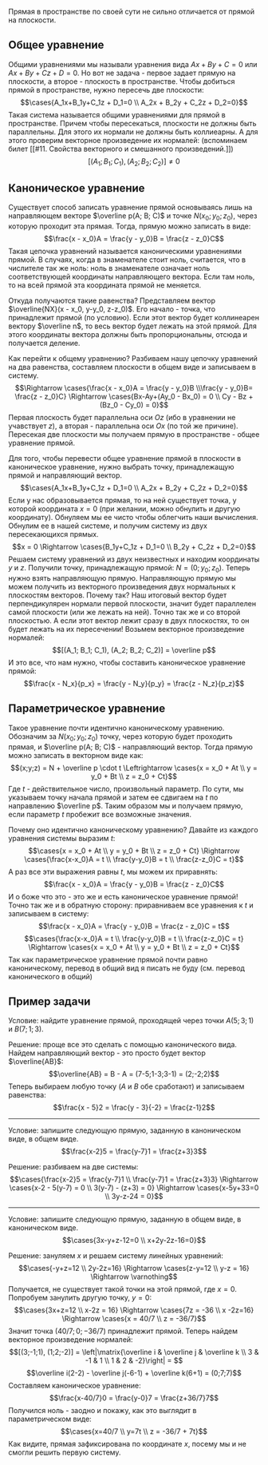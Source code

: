 Прямая в пространстве по своей сути не сильно отличается от прямой на плоскости.
## Общее уравнение
Общими уравнениями мы называли уравнения вида $Ax+By+C=0$ или $Ax+By+Cz+D=0$. Но вот не задача - первое задает прямую на плоскости, а второе - плоскость в пространстве. Чтобы добиться прямой в пространстве, нужно пересечь две плоскости:
$$\cases{A_1x+B_1y+C_1z + D_1=0 \\ A_2x + B_2y + C_2z + D_2=0}$$
Такая система называется общими уравнениями для прямой в пространстве.
Причем чтобы пересекаться, плоскости не должны быть параллельны. Для этого их нормали не должны быть коллиеарны. А для этого проверим векторное произведение их нормалей: (вспоминаем билет [[#11. Свойства векторного и смешанного произведений.]])
$$[(A_1; B_1; C_1), (A_2; B_2; C_2)] \neq 0$$

## Каноническое уравнение
Существует способ записать уравнение прямой основываясь лишь на направляющем векторе $\overline p(A; B; C)$ и точке $N(x_0; y_0; z_0)$, через которую проходит эта прямая. Тогда, прямую можно записать в виде:
$$\frac{x - x_0}A = \frac{y - y_0}B = \frac{z - z_0}C$$
Такая цепочка уравнений называется каноническими уравнениями прямой.
В случаях, когда в знаменателе стоит ноль, считается, что в числителе так же ноль: ноль в знаменателе означает ноль соответствующей координаты направляющего вектора. Если там ноль, то на всей прямой эта координата прямой не меняется.

Откуда получаются такие равенства? Представляем вектор $\overline{NX}(x - x_0, y-y_0, z-z_0)$. Его начало - точка, что принадлежит прямой (по условию). Если этот вектор будет коллинеарен вектору $\overline n$, то весь вектор будет лежать на этой прямой. Для этого координаты вектора должны быть пропорциональны, отсюда и получается деление.

Как перейти к общему уравнению? Разбиваем нашу цепочку уравнений на два равенства, составляем плоскости в общем виде и записываем в систему.
$$\Rightarrow \cases{\frac{x - x_0}A = \frac{y - y_0}B \\\frac{y - y_0}B= \frac{z - z_0}C} \Rightarrow \cases{Bx-Ay+(Ay_0 - Bx_0) = 0 \\ Cy - Bz + (Bz_0 - Cy_0) = 0}$$
Первая плоскость будет параллельна оси $Oz$ (ибо в уравнении не учавствует $z$), а вторая - параллельна оси $Ox$ (по той же причине). Пересекая две плоскости мы получаем прямую в пространстве - общее уравнение прямой.

Для того, чтобы перевести общее уравнение прямой в плоскости в каноническое уравнение, нужно выбрать точку, принадлежащую прямой и направляющий вектор.
$$\cases{A_1x+B_1y+C_1z + D_1=0 \\ A_2x + B_2y + C_2z + D_2=0}$$
Если у нас образовывается прямая, то на ней существует точка, у которой координата $x=0$ (при желании, можно обнулить и другую координату). Обнуляем мы ее чисто чтобы облегчить наши вычисления.
Обнулим ее в нашей системе, и получим систему из двух пересекающихся прямых.
$$x = 0 \Rightarrow \cases{B_1y+C_1z + D_1=0 \\ B_2y + C_2z + D_2=0}$$
Решаем систему уравнений из двух неизвестных и находим координаты $y$ и $z$.
Получили точку, принадлежащую прямой: $N = (0; y_0; z_0)$.
Теперь нужно взять направляющую прямую. Направляющую прямую мы можем получить из векторного произведения двух нормальных к плоскостям векторов. Почему так? Наш итоговый вектор будет перпендикулярен нормали первой плоскости, значит будет параллелен самой плоскости (или же лежать на ней). Точно так же и со второй плоскостью. А если этот вектор лежит сразу в двух плоскостях, то он будет лежать на их пересечении!
Возьмем векторное произведение нормалей:
$$[(A_1; B_1; C_1), (A_2; B_2; C_2)] = \overline p$$
И это все, что нам нужно, чтобы составить каноническое уравнение прямой:
$$\frac{x - N_x}{p_x} = \frac{y - N_y}{p_y} = \frac{z - N_z}{p_z}$$
## Параметрическое уравнение
Такое уравнение почти идентично каноническому уравнению.
Обозначим за $N(x_0; y_0; z_0)$ точку, через которую будет проходить прямая, и $\overline p(A; B; C)$ - направляющий вектор. Тогда прямую можно записать в векторном виде как:
$$(x;y;z) = N + \overline p \cdot t \Leftrightarrow \cases{x = x_0 + At \\ y = y_0 + Bt \\ z = z_0 + Ct}$$
Где $t$ - действительное число, произвольный параметр. По сути, мы указываем точку начала прямой и затем ее сдвигаем на $t$ по направлению $\overline p$. Таким образом мы и получаем прямую, если параметр $t$ пробежит все возможные значения.

Почему оно идентично каноническому уравнению? Давайте из каждого уравнения системы выразим $t$:
$$\cases{x = x_0 + At \\ y = y_0 + Bt \\ z = z_0 + Ct} \Rightarrow \cases{\frac{x-x_0}A = t \\ \frac{y-y_0}B = t \\ \frac{z-z_0}C = t}$$
А раз все эти выражения равны $t$, мы можем их приравнять:
$$\frac{x - x_0}A = \frac{y - y_0}B = \frac{z - z_0}C$$
И о боже что это - это же и есть каноническое уравнение прямой!
Точно так же и в обратную сторону: приравниваем все уравнения к $t$ и записываем в систему:
$$\frac{x - x_0}A = \frac{y - y_0}B = \frac{z - z_0}C = t$$
$$\cases{\frac{x-x_0}A = t \\ \frac{y-y_0}B = t \\ \frac{z-z_0}C = t} \Rightarrow \cases{x = x_0 + At \\ y = y_0 + Bt \\ z = z_0 + Ct}$$
Так как параметрическое уравнение прямой почти равно каноническому, перевод в общий вид я писать не буду (см. перевод канонического в общий)
## Пример задачи
Условие: найдите уравнение прямой, проходящей через точки $A(5;3;1)$ и $B(7;1;3)$.

Решение: проще все это сделать с помощью канонического вида. Найдем направляющий вектор - это просто будет вектор $\overline{AB}$:
$$\overline{AB} = B - A = (7-5;1-3;3-1) = (2;-2;2)$$
Теперь выбираем любую точку ($A$ и $B$ обе сработают) и записываем равенства:
$$\frac{x - 5}2 = \frac{y - 3}{-2} = \frac{z-1}2$$

---
Условие: запишите следующую прямую, заданную в каноническом виде, в общем виде.
$$\frac{x-2}5 = \frac{y-7}1 = \frac{z+3}3$$

Решение: разбиваем на две системы:
$$\cases{\frac{x-2}5 = \frac{y-7}1 \\ \frac{y-7}1 = \frac{z+3}3} \Rightarrow \cases{x-2 - 5(y-7) = 0 \\ 3(y-7) - (z+3) = 0} \Rightarrow \cases{x-5y+33=0 \\ 3y-z-24 = 0}$$

---
Условие: запишите следующую прямую, заданную в общем виде, в каноническом виде.
$$\cases{3x-y+z-12=0 \\ x+2y-2z-16=0}$$

Решение: зануляем $x$ и решаем систему линейных уравнений:
$$\cases{-y+z=12 \\ 2y-2z=16} \Rightarrow \cases{z-y=12 \\ y-z = 16} \Rightarrow \varnothing$$
Получается, не существует такой точки на этой прямой, где $x=0$. Попробуем занулить другую точку, $y=0$:
$$\cases{3x+z=12 \\ x-2z = 16} \Rightarrow \cases{7z = -36 \\ x -2z=16} \Rightarrow \cases{x = 40/7 \\ z = -36/7}$$
Значит точка $(40/7; 0; -36/7)$ принадлежит прямой.
Теперь найдем векторное произведение нормалей:
$$[(3;-1;1), (1;2;-2)] = \left|\matrix{\overline i & \overline j & \overline k \\ 3 & -1 & 1 \\ 1 & 2 & -2}\right| = $$
$$\overline i(2-2) - \overline j(-6-1) + \overline k(6+1) = (0;7;7)$$
Составляем каноническое уравнение:
$$\frac{x-40/7}0 = \frac{y-0}7 = \frac{z+36/7}7$$
Получился ноль - заодно и покажу, как это выглядит в параметрическом виде:
$$\cases{x=40/7 \\ y=7t \\ z = -36/7 + 7t}$$
Как видите, прямая зафиксирована по координате $x$, посему мы и не смогли решить первую систему.